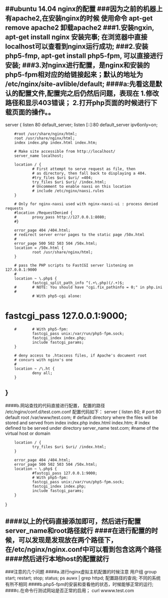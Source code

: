 ##ubuntu 14.04 nginx的配置
###因为之前的机器上有apache2,在安装nginx的时候 使用命令 apt-get remove apache2  卸载apache2
###1.安装ngxin, apt-get install nginx  安装完事; 在浏览器中直接 localhost可以查看到nginx运行成功;
###2.安装php5-fmp,  apt-get install php5-fpm, 可以直接进行安装;
###3.对nginx进行配置，是nginx和安装的php5-fpm相对应的给链接起来；默认的地址为 /etc/nginx/site-avlible/default;
####a:先看这是默认的配置文件,配置完之后仍然后问题，表现在  1.修改路径和显示403错误；  2.打开php页面的时候进行下载页面的操作。。
--
server {
        listen 80 default_server;
        listen [::]:80 default_server ipv6only=on;

        #root /usr/share/nginx/html;
        root /usr/share/nginx/html;
        index index.php index.html index.htm;

        # Make site accessible from http://localhost/
        server_name localhost;

        location / {
                # First attempt to serve request as file, then
                # as directory, then fall back to displaying a 404.
                #try_files $uri $uri/ =404;
                try_files $uri $uri/ /index.html;
                # Uncomment to enable naxsi on this location
                # include /etc/nginx/naxsi.rules
        }

        # Only for nginx-naxsi used with nginx-naxsi-ui : process denied requests
        #location /RequestDenied {
        #       proxy_pass http://127.0.0.1:8080;    
        #}

        error_page 404 /404.html;
        # redirect server error pages to the static page /50x.html
        #
        error_page 500 502 503 504 /50x.html;
        location = /50x.html {
                root /usr/share/nginx/html;
        }

        # pass the PHP scripts to FastCGI server listening on 127.0.0.1:9000
        #
        location ~ \.php$ {
                fastcgi_split_path_info ^(.+\.php)(/.+)$;
        #       # NOTE: You should have "cgi.fix_pathinfo = 0;" in php.ini
        #
                # With php5-cgi alone:
#               fastcgi_pass 127.0.0.1:9000;
        #       # With php5-fpm:
                fastcgi_pass unix:/var/run/php5-fpm.sock;
                fastcgi_index index.php;
                include fastcgi_params;
        }

        # deny access to .htaccess files, if Apache's document root
        # concurs with nginx's one
        #
        location ~ /\.ht {
                deny all;
        }
}
--
####b.网站查找的代码直接进行配置， 配置的路径 /etc/nginx/conf.d/test.com.conf 配置代码如下：
server {
        listen   80; # port 80 default
        root /var/www/test.com; # default directory where the files will be stored and served from
        index index.php index.html index.htm; # index defined to be served under directory
        server_name test.com; #name of the virtual host or domain

        location / {
                try_files $uri $uri/ /index.html;
        }

        error_page 404 /404.html;
        error_page 500 502 503 504 /50x.html;
        location ~ \.php$ {
                #fastcgi_pass 127.0.0.1:9000;
                # With php5-fpm:
                fastcgi_pass unix:/var/run/php5-fpm.sock;
                fastcgi_index index.php;
                include fastcgi_params;
        }
}

####以上的代码直接添加即可，然后进行配置server_name和root路径就行
####在进行配置的时候，可以发现是发现放在两个路径下，在/etc/nginx/nginx.conf中可以看到包含这两个路径
####然后进行本地host的配置就行
--
###注意的几个问题
####a.进行nginx虚拟主机配置的时候注意  用户组 group  start; restart; stop; status; ps auwx | grep httpd; 配置路径的查询; 不同的系统有所不相同
####b.php5-fpm的安装和查看他的状态，时候能够正常的运行;
####c.在命令行测试网站是否正常的启用；  curl wwww.test.com 
